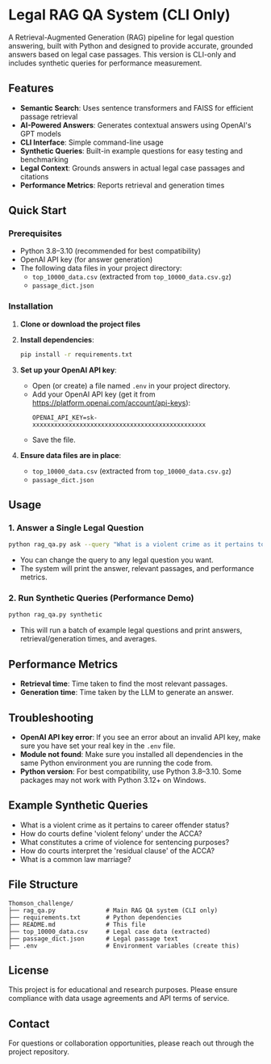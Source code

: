 # Legal RAG QA System (CLI Only)

A Retrieval-Augmented Generation (RAG) pipeline for legal question answering, built with Python and designed to provide accurate, grounded answers based on legal case passages. This version is CLI-only and includes synthetic queries for performance measurement.

## Features

- **Semantic Search**: Uses sentence transformers and FAISS for efficient passage retrieval
- **AI-Powered Answers**: Generates contextual answers using OpenAI's GPT models
- **CLI Interface**: Simple command-line usage
- **Synthetic Queries**: Built-in example questions for easy testing and benchmarking
- **Legal Context**: Grounds answers in actual legal case passages and citations
- **Performance Metrics**: Reports retrieval and generation times

## Quick Start

### Prerequisites

- Python 3.8–3.10 (recommended for best compatibility)
- OpenAI API key (for answer generation)
- The following data files in your project directory:
  - `top_10000_data.csv` (extracted from `top_10000_data.csv.gz`)
  - `passage_dict.json`

### Installation

1. **Clone or download the project files**

2. **Install dependencies**:
   ```bash
   pip install -r requirements.txt
   ```

3. **Set up your OpenAI API key**:
   - Open (or create) a file named `.env` in your project directory.
   - Add your OpenAI API key (get it from https://platform.openai.com/account/api-keys):
     ```
     OPENAI_API_KEY=sk-xxxxxxxxxxxxxxxxxxxxxxxxxxxxxxxxxxxxxxxxxxxxxxxx
     ```
   - Save the file.

4. **Ensure data files are in place**:
   - `top_10000_data.csv` (extracted from `top_10000_data.csv.gz`)
   - `passage_dict.json`

## Usage

### 1. Answer a Single Legal Question

```bash
python rag_qa.py ask --query "What is a violent crime as it pertains to career offender status?"
```

- You can change the query to any legal question you want.
- The system will print the answer, relevant passages, and performance metrics.

### 2. Run Synthetic Queries (Performance Demo)

```bash
python rag_qa.py synthetic
```

- This will run a batch of example legal questions and print answers, retrieval/generation times, and averages.

## Performance Metrics
- **Retrieval time**: Time taken to find the most relevant passages.
- **Generation time**: Time taken by the LLM to generate an answer.

## Troubleshooting

- **OpenAI API key error**: If you see an error about an invalid API key, make sure you have set your real key in the `.env` file.
- **Module not found**: Make sure you installed all dependencies in the same Python environment you are running the code from.
- **Python version**: For best compatibility, use Python 3.8–3.10. Some packages may not work with Python 3.12+ on Windows.

## Example Synthetic Queries
- What is a violent crime as it pertains to career offender status?
- How do courts define 'violent felony' under the ACCA?
- What constitutes a crime of violence for sentencing purposes?
- How do courts interpret the 'residual clause' of the ACCA?
- What is a common law marriage?

## File Structure

```
Thomson_challenge/
├── rag_qa.py              # Main RAG QA system (CLI only)
├── requirements.txt       # Python dependencies
├── README.md              # This file
├── top_10000_data.csv     # Legal case data (extracted)
├── passage_dict.json      # Legal passage text
├── .env                   # Environment variables (create this)
```

## License

This project is for educational and research purposes. Please ensure compliance with data usage agreements and API terms of service.

## Contact

For questions or collaboration opportunities, please reach out through the project repository. 